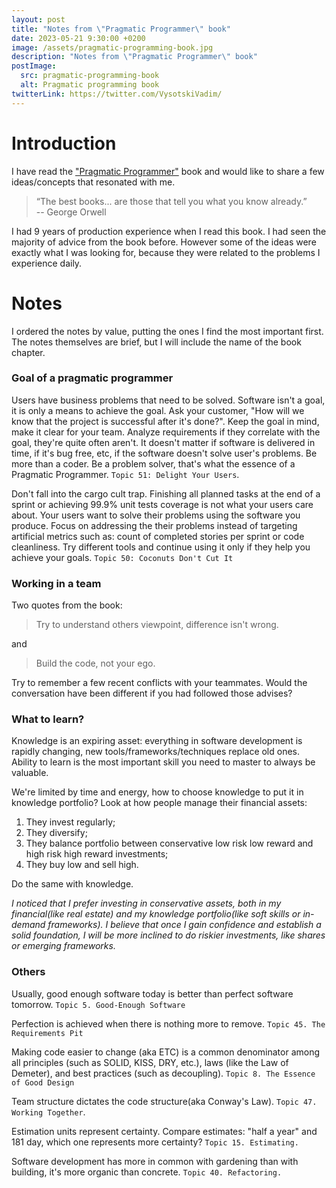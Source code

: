```yaml
---
layout: post
title: "Notes from \"Pragmatic Programmer\" book"
date: 2023-05-21 9:30:00 +0200
image: /assets/pragmatic-programming-book.jpg
description: "Notes from \"Pragmatic Programmer\" book"
postImage:
  src: pragmatic-programming-book
  alt: Pragmatic programming book
twitterLink: https://twitter.com/VysotskiVadim/
---
```


# Introduction

I have read the ["Pragmatic Programmer"](https://a.co/d/6TqIgPl) book and would like to share a few ideas/concepts that resonated with me.

> “The best books... are those that tell you what you know already.”  
-- George Orwell

I had 9 years of production experience when I read this book.
I had seen the majority of advice from the book before.
However some of the ideas were exactly what I was looking for, because they were related to the problems I experience daily.

# Notes

I ordered the notes by value, putting the ones I find the most important first. 
The notes themselves are brief, but I will include the name of the book chapter.

### Goal of a pragmatic programmer

Users have business problems that need to be solved.
Software isn't a goal, it is only a means to achieve the goal.
Ask your customer, "How will we know that the project is successful after it's done?".
Keep the goal in mind, make it clear for your team.
Analyze requirements if they correlate with the goal, they're quite often aren't.
It doesn't matter if software is delivered in time, if it's bug free, etc, if the software doesn't solve user's problems.
Be more than a coder. Be a problem solver, that's what the essence of a Pragmatic Programmer.
`Topic 51: Delight Your Users`.

Don't fall into the cargo cult trap.
Finishing all planned tasks at the end of a sprint or achieving 99.9% unit tests coverage is not what your users care about.
Your users want to solve their problems using the software you produce.
Focus on addressing the their problems instead of targeting artificial metrics such as: count of completed stories per sprint or code cleanliness.
Try different tools and continue using it only if they help you achieve your goals.
`Topic 50: Coconuts Don't Cut It`


### Working in a team

Two quotes from the book:

> Try to understand others viewpoint, difference isn't wrong.

and

> Build the code, not your ego. 

Try to remember a few recent conflicts with your teammates.
Would the conversation have been different if you had followed those advises?

### What to learn?

Knowledge is an expiring asset: everything in software development is rapidly changing, new tools/frameworks/techniques replace old ones.
Ability to learn is the most important skill you need to master to always be valuable.

We're limited by time and energy, how to choose knowledge to put it in knowledge portfolio?
Look at how people manage their financial assets:

1. They invest regularly;
2. They diversify;
3. They balance portfolio between conservative low risk low reward and high risk high reward investments;
4. They buy low and sell high.

Do the same with knowledge.

*I noticed that I prefer investing in conservative assets, both in my financial(like real estate) and my knowledge portfolio(like soft skills or in-demand frameworks). I believe that once I gain confidence and establish a solid foundation, I will be more inclined to do riskier investments, like shares or emerging frameworks.*

### Others

Usually, good enough software today is better than perfect software tomorrow.
`Topic 5. Good-Enough Software`

Perfection is achieved when there is nothing more to remove.
`Topic 45. The Requirements Pit`

Making code easier to change (aka ETC) is a common denominator among all principles (such as SOLID, KISS, DRY, etc.), laws (like the Law of Demeter), and best practices (such as decoupling).
`Topic 8. The Essence of Good Design`

Team structure dictates the code structure(aka Conway's Law).
`Topic 47. Working Together`.

Estimation units represent certainty.
Compare estimates: "half a year" and 181 day, which one represents more certainty?
`Topic 15. Estimating.`

Software development has more in common with gardening than with building, it's more organic than concrete.
`Topic 40. Refactoring.`
